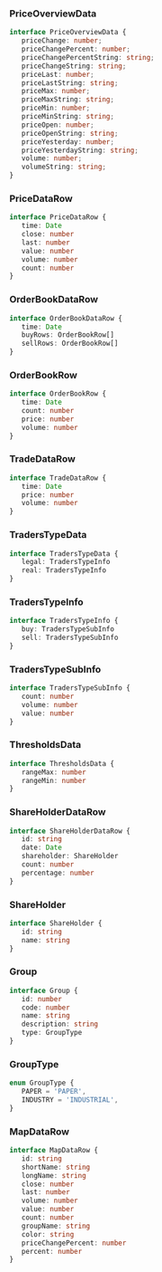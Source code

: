 ### PriceOverviewData

```typescript
interface PriceOverviewData {
   priceChange: number;
   priceChangePercent: number;
   priceChangePercentString: string;
   priceChangeString: string;
   priceLast: number;
   priceLastString: string;
   priceMax: number;
   priceMaxString: string;
   priceMin: number;
   priceMinString: string;
   priceOpen: number;
   priceOpenString: string;
   priceYesterday: number;
   priceYesterdayString: string;
   volume: number;
   volumeString: string;
}
```

### PriceDataRow

```typescript
interface PriceDataRow {
   time: Date
   close: number
   last: number
   value: number
   volume: number
   count: number
}
```

### OrderBookDataRow

```typescript
interface OrderBookDataRow {
   time: Date
   buyRows: OrderBookRow[]
   sellRows: OrderBookRow[]
}
```

### OrderBookRow

```typescript
interface OrderBookRow {
   time: Date
   count: number
   price: number
   volume: number
}
```

### TradeDataRow

```typescript
interface TradeDataRow {
   time: Date
   price: number
   volume: number
}
```

### TradersTypeData

```typescript
interface TradersTypeData {
   legal: TradersTypeInfo
   real: TradersTypeInfo
}
```

### TradersTypeInfo

```typescript
interface TradersTypeInfo {
   buy: TradersTypeSubInfo
   sell: TradersTypeSubInfo
}
```

### TradersTypeSubInfo

```typescript
interface TradersTypeSubInfo {
   count: number
   volume: number
   value: number
}
```

### ThresholdsData

```typescript
interface ThresholdsData {
   rangeMax: number
   rangeMin: number
}
```

### ShareHolderDataRow

```typescript
interface ShareHolderDataRow {
   id: string
   date: Date
   shareholder: ShareHolder
   count: number
   percentage: number
}
```

### ShareHolder

```typescript
interface ShareHolder {
   id: string
   name: string
}
```

### Group

```typescript
interface Group {
   id: number
   code: number
   name: string
   description: string
   type: GroupType
}
```

### GroupType

```typescript
enum GroupType {
   PAPER = 'PAPER',
   INDUSTRY = 'INDUSTRIAL',
}
```

### MapDataRow

```typescript
interface MapDataRow {
   id: string
   shortName: string
   longName: string
   close: number
   last: number
   volume: number
   value: number
   count: number
   groupName: string
   color: string
   priceChangePercent: number
   percent: number
}

```
